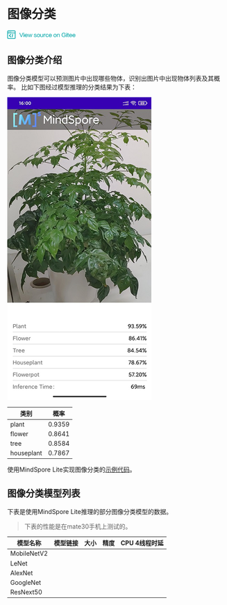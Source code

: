﻿# 图像分类

<a href="https://gitee.com/mindspore/docs/blob/r1.0/docs/note/source_zh_cn/image_classification.md" target="_blank"><img src="./_static/logo_source.png"></a>

## 图像分类介绍

图像分类模型可以预测图片中出现哪些物体，识别出图片中出现物体列表及其概率。 比如下图经过模型推理的分类结果为下表： 

![image_classification](images/image_classification_result.png)

| 类别       | 概率   |
| ---------- | ------ |
| plant      | 0.9359 |
| flower     | 0.8641 |
| tree       | 0.8584 |
| houseplant | 0.7867 |

使用MindSpore Lite实现图像分类的[示例代码](https://gitee.com/mindspore/mindspore/tree/master/model_zoo/official/lite/image_classification)。

## 图像分类模型列表

下表是使用MindSpore Lite推理的部分图像分类模型的数据。

> 下表的性能是在mate30手机上测试的。

| 模型名称               | 模型链接 | 大小 | 精度 | CPU 4线程时延 |
|-----------------------|----------|----------|----------|-----------|
| MobileNetV2 |         |         |         |          |
| LeNet |          |         |         |          |
| AlexNet | |  |  |  |
| GoogleNet | |  |  |  |
| ResNext50 | |  |  |  |

